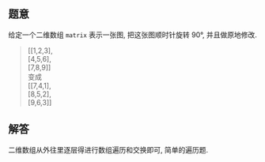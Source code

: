 ## 题意

给定一个二维数组 `matrix` 表示一张图, 把这张图顺时针旋转 90°, 并且做原地修改.

> [[1,2,3],  
[4,5,6],  
[7,8,9]]  
变成  
[[7,4,1],  
[8,5,2],  
[9,6,3]]

## 解答

二维数组从外往里逐层得进行数组遍历和交换即可, 简单的遍历题.